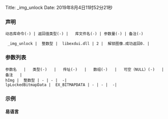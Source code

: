 Title: _img_unlock
Date: 2019年8月4日11时52分21秒


### 声明


```table
动态库命令(-) | 返回值类型(-) |   库文件名(-) | 参数量(-) | 备注(-)

 _img_unlock |  整数型 |  libexdui.dll | 2 |  解锁图像.成功返回0. | 
```


### 参数列表

```table
参数名   |   类型(-)   |   传址(-)   |   数组(-)   |   可空（NULL）(-)   |   备注   |
hImg |  整数型 | - | - |  -| 
lpLockedBitmapData |  EX_BITMAPDATA | - | - |  -| 
```




### 示例
#### 易语言
```c

```